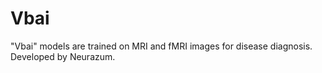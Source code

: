 # Vbai
"Vbai" models are trained on MRI and fMRI images for disease diagnosis. Developed by Neurazum.
